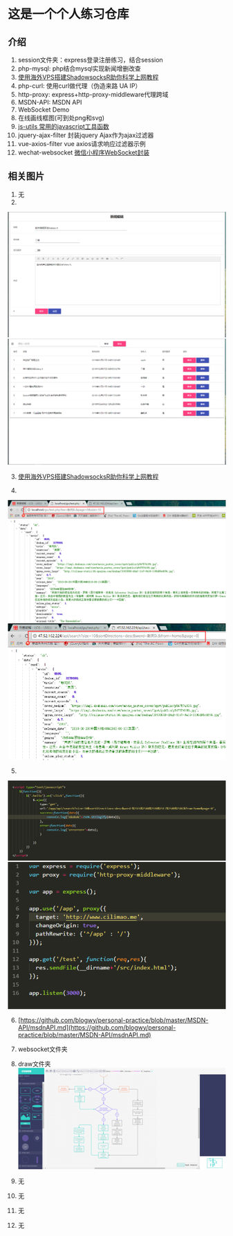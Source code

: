 # 这是一个个人练习仓库
## 介绍
1. session文件夹：express登录注册练习，结合session
2. php-mysql: php结合mysql实现新闻增删改查
3. [使用海外VPS搭建ShadowsocksR助你科学上网教程](https://github.com/blogwy/personal-practice/blob/master/ssr/ssr.md)
4. php-curl: 使用curl做代理（伪造来路 UA IP）
5. http-proxy: express+http-proxy-middleware代理跨域
6. MSDN-API: MSDN API
7. WebSocket Demo
8. 在线画线框图(可到处png和svg)
9. [js-utils 常用的javascript工具函数](https://github.com/blogwy/personal-practice/blob/master/js-utils/README.md)
10. jquery-ajax-filter 封装jquery Ajax作为ajax过滤器
11. vue-axios-filter vue axios请求响应过滤器示例
12. wechat-websocket [微信小程序WebSocket封装](https://github.com/blogwy/personal-practice/blob/master/wechat-websocket/wechat-websocket.md)

## 相关图片
1. 无
2. 
![img](https://raw.githubusercontent.com/blogwy/personal-practice/master/php-mysql/img/1.png)
![img](https://raw.githubusercontent.com/blogwy/personal-practice/master/php-mysql/img/2.png)

3. [使用海外VPS搭建ShadowsocksR助你科学上网教程](https://github.com/blogwy/personal-practice/blob/master/ssr/ssr.md)

4. 
![img](https://raw.githubusercontent.com/blogwy/personal-practice/master/php-curl/img/1.png)
![img](https://raw.githubusercontent.com/blogwy/personal-practice/master/php-curl/img/2.png)


5. 
![img](https://raw.githubusercontent.com/blogwy/personal-practice/master/http-proxy/img/1.png)
![img](https://raw.githubusercontent.com/blogwy/personal-practice/master/http-proxy/img/2.png)

6. [https://github.com/blogwy/personal-practice/blob/master/MSDN-API/msdnAPI.md](https://github.com/blogwy/personal-practice/blob/master/MSDN-API/msdnAPI.md)

7. websocket文件夹
   
8. draw文件夹
![img](https://raw.githubusercontent.com/blogwy/personal-practice/master/draw/build/ph.png)

9. 无

10. 无

11. 无

12. 无